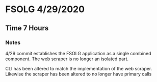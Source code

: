 # FSOLG 4/29/2020
## Time 7 Hours

### Notes
4/29 commit establishes the FSOLG application as a single combined component. The web scraper is no longer an isolated part.

CLI has been altered to match the implementation of the web scraper. Likewise the scraper has been altered to no longer have primary calls
